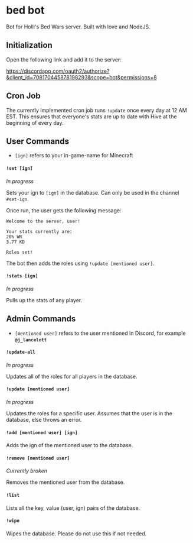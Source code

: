 # bed bot

Bot for Holli's Bed Wars server. Built with love and NodeJS.

## Initialization

Open the following link and add it to the server:

https://discordapp.com/oauth2/authorize?&client_id=708170445878198293&scope=bot&permissions=8

## Cron Job

The currently implemented cron job runs `!update` once every day at 12 AM EST. This ensures that everyone's stats are up to date with Hive at the beginning of every day.

## User Commands

* `[ign]` refers to your in-game-name for Minecraft

#### `!set [ign]`

*In progress*

Sets your ign to `[ign]` in the database. Can only be used in the channel `#set-ign`.

Once run, the user gets the following message:

```
Welcome to the server, user!

Your stats currently are:
20% WR
3.77 KD

Roles set!
```

The bot then adds the roles using `!update [mentioned user]`.

#### `!stats [ign]`

*In progress*

Pulls up the stats of any player.

## Admin Commands

* `[mentioned user]` refers to the user mentioned in Discord, for example **`@j_lancelott`**

#### `!update-all`

*In progress*

Updates all of the roles for all players in the database.

#### `!update [mentioned user]`

*In progress*

Updates the roles for a specific user. Assumes that the user is in the database, else throws an error.

#### `!add [mentioned user] [ign]`

Adds the ign of the mentioned user to the database.

#### `!remove [mentioned user]`

*Currently broken*

Removes the mentioned user from the database.

#### `!list`

Lists all the key, value (user, ign) pairs of the database.

#### `!wipe`

Wipes the database. Please do not use this if not needed.